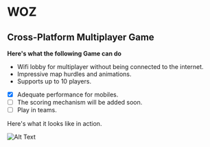 # WOZ


## Cross-Platform Multiplayer Game ##

**Here's what the following Game can do**

* Wifi lobby for multiplayer without being connected to the internet.
* Impressive map hurdles and animations.
* Supports up to 10 players.
- [x] Adequate performance for mobiles.
- [ ] The scoring mechanism will be added soon.
- [ ] Play in teams.

Here's what it looks like in action.

![Alt Text](https://github.com/YASH12366/WOZ/blob/master/WOZDemo.gif)

